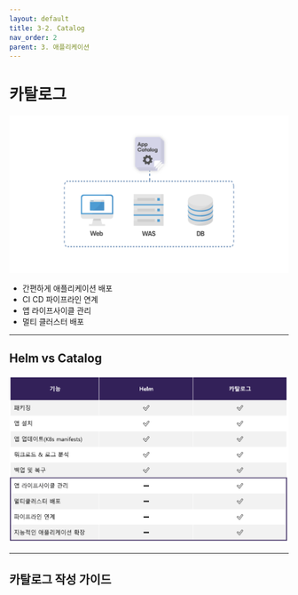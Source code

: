 ```yaml
---
layout: default
title: 3-2. Catalog
nav_order: 2
parent: 3. 애플리케이션
---
```


# 카탈로그 

![catalog-1.png](/assets/images/application/catalog-1.png)

- 간편하게 애플리케이션 배포
- CI CD 파이프라인 연계
- 앱 라이프사이클 관리	
- 멀티 클러스터 배포

---

## Helm vs Catalog
![helm_catalog.png](/assets/images/application/helm_catalog.png)



---

## 카탈로그 작성 가이드



